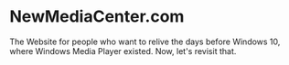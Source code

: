 # NewMediaCenter.com
The Website for people who want to relive the days before Windows 10, where Windows Media Player existed. Now, let's revisit that.
